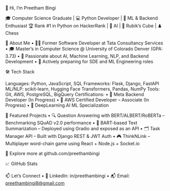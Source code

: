 👋 Hi, I’m Preetham Bingi

🎓 Computer Science Graduate | 💻 Python Developer | 🤖 ML & Backend Enthusiast
🏆 Rank #1 in Python on HackerRank | 🧠 AI | 🧩 Rubik’s Cube | ♟️ Chess 

🚀 About Me
	•	🧑‍💻 Former Software Developer at Tata Consultancy Services
	•	🎓 Master’s in Computer Science @ University of Colorado Denver (GPA: 3.73)
	•	🧠 Passionate about AI, Machine Learning, NLP, and Backend Development
	•	🎯 Actively preparing for SDE and ML Engineering roles

🛠️ Tech Stack

Languages: Python, JavaScript, SQL
Frameworks: Flask, Django, FastAPI
ML/NLP: scikit-learn, Hugging Face Transformers, Pandas, NumPy
Tools: Git, AWS, PostgreSQL, BigQuery
Certifications:
	•	🏅 Meta Backend Developer (In Progress)
	•	🏅 AWS Certified Developer – Associate (In Progress)
	•	🏅 DeepLearning.AI ML Specialization

📂 Featured Projects
	•	🔍 Question Answering with BERT/ALBERT/RoBERTa – Benchmarking SQuAD v2.0 performance
	•	📝 BART-based Text Summarization – Deployed using Gradio and exposed as an API
	•	🗂️ Task Manager API – Built with Django REST & JWT Auth
	•	🎮 ThinkNLink – Multiplayer word-chain game using React + Node.js + Socket.io

🔗 Explore more at github.com/preethambingi

📈 GitHub Stats

📫 Let’s Connect
	•	💼 LinkedIn: in/preethambingi
	•	📬 Email: preethambingi8@gmail.com
